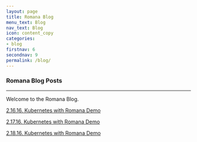 ```yaml
---
layout: page
title: Romana Blog
menu_text: Blog
nav_text: Blog
icon: content_copy
categories:
- blog
firstnav: 6
secondnav: 9
permalink: /blog/ 
---
```


### Romana Blog Posts

---

Welcome to the Romana Blog.

[2.16.16. Kubernetes with Romana Demo](/blog/FirstPost)

[2.17.16. Kubernetes with Romana Demo](/blog/SecondPost)

[2.18.16. Kubernetes with Romana Demo](/blog/ThirdPost)

